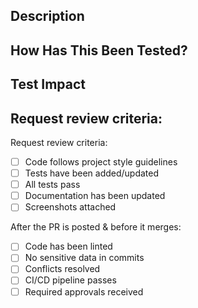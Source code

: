 <!--- If this is a non-code change, this template is not required; reference any issues or top-level descriptions as needed -->
<!--- All code change PRs should relate to an issue, reference it here; see example below -->
<!--- https://issues.redhat.com/browse/RHOAIENG-123456 -->

## Description
<!--- Describe your changes in detail; the what, the why, any findings, etc -->
<!--- Include any screenshots of changed UI; Include any gifs if it was a flow / UX change -->

## How Has This Been Tested?
<!--- Please describe in detail how you tested your changes. -->
<!--- Include details of your testing environment, and the tests you ran to -->
<!--- see how your change affects other areas of the code, etc. -->

## Test Impact
<!--- What tests have you done to cover the implemented functionality -->
<!--- If tests are not applicable, explain why here -->

## Request review criteria:
<!--- This PR will be merged by any repository approver when it meets all the points in the checklist -->
<!--- Go over all the following points, and put an `x` in all the boxes that apply. -->

Request review criteria:
- [ ] Code follows project style guidelines
- [ ] Tests have been added/updated
- [ ] All tests pass
- [ ] Documentation has been updated
- [ ] Screenshots attached

After the PR is posted & before it merges:
- [ ] Code has been linted
- [ ] No sensitive data in commits
- [ ] Conflicts resolved
- [ ] CI/CD pipeline passes
- [ ] Required approvals received